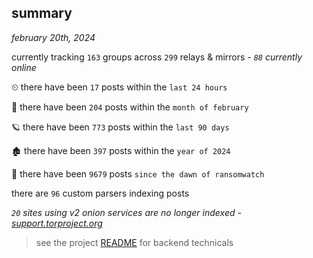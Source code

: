 
## summary
_february 20th, 2024_

currently tracking `163` groups across `299` relays & mirrors - _`88` currently online_

⏲ there have been `17` posts within the `last 24 hours`

🦈 there have been `204` posts within the `month of february`

🪐 there have been `773` posts within the `last 90 days`

🏚 there have been `397` posts within the `year of 2024`

🦕 there have been `9679` posts `since the dawn of ransomwatch`

there are `96` custom parsers indexing posts

_`20` sites using v2 onion services are no longer indexed - [support.torproject.org](https://support.torproject.org/onionservices/v2-deprecation/)_

> see the project [README](https://github.com/joshhighet/ransomwatch#ransomwatch--) for backend technicals

